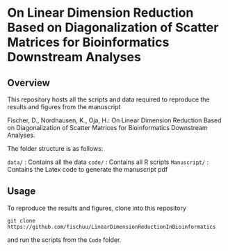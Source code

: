 # On Linear Dimension Reduction Based on Diagonalization of Scatter Matrices for Bioinformatics Downstream Analyses

## Overview

This repository hosts all the scripts and data required to reproduce the results and figures from the manuscript

Fischer, D., Nordhausen, K., Oja, H.: On Linear Dimension Reduction Based on Diagonalization of Scatter Matrices for Bioinformatics Downstream Analyses.

The folder structure is as follows:

`data/` : Contains all the data
`code/` : Contains all R scripts
`Manuscript/` : Contains the Latex code to generate the manuscript pdf

## Usage

To reproduce the results and figures, clone into this repository

```
git clone https://github.com/fischuu/LinearDimensionReductionInBioinformatics
```

and run the scripts from the `Code` folder.